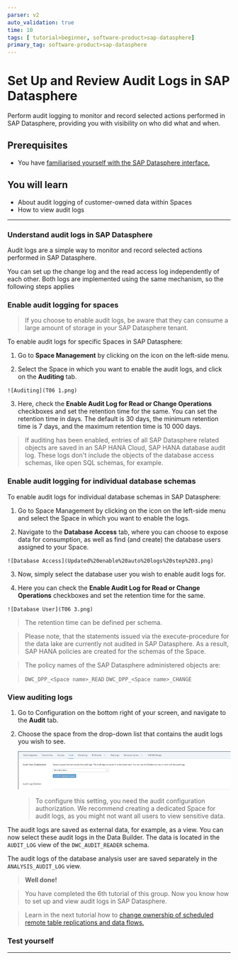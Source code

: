 ```yaml
---
parser: v2
auto_validation: true
time: 10
tags: [ tutorial>beginner, software-product>sap-datasphere]
primary_tag: software-product>sap-datasphere
---
```


# Set Up and Review Audit Logs in SAP Datasphere
<!-- description --> Perform audit logging to monitor and record selected actions performed in SAP Datasphere, providing you with visibility on who did what and when.

## Prerequisites
  - You have [familiarised yourself with the SAP Datasphere interface.](data-warehouse-cloud-2-interface)

## You will learn
  - About audit logging of customer-owned data within Spaces
  - How to view audit logs

---
### Understand audit logs in SAP Datasphere


Audit logs are a simple way to monitor and record selected actions performed in SAP Datasphere.

You can set up the change log and the read access log independently of each other. Both logs are implemented using the same mechanism, so the following steps applies




### Enable audit logging for spaces


> If you choose to enable audit logs, be aware that they can consume a large amount of storage in your SAP Datasphere tenant.

To enable audit logs for specific Spaces in SAP Datasphere:

  1.	Go to **Space Management** by clicking on the icon on the left-side menu.

  2.	Select the Space in which you want to enable the audit logs, and click on the **Auditing** tab.

    ![Auditing](T06 1.png)

  3. Here, check the **Enable Audit Log for Read or Change Operations** checkboxes and set the retention time for the same. You can set the retention time in days. The default is 30 days, the minimum retention time is 7 days, and the maximum retention time is 10 000 days.

> If auditing has been enabled, entries of all SAP Datasphere related objects are saved in an SAP HANA Cloud, SAP HANA database audit log. These logs don't include the objects of the database access schemas, like open SQL schemas, for example.


### Enable audit logging for individual database schemas


To enable audit logs for individual database schemas in SAP Datasphere:

  1.	Go to Space Management by clicking on the icon on the left-side menu and select the Space in which you want to enable the logs.

  2.	Navigate to the **Database Access** tab, where you can choose to expose data for consumption, as well as find (and create) the database users assigned to your Space.

    ![Database Access](Updated%20enable%20auto%20logs%20step%203.png)

  3. Now, simply select the database user you wish to enable audit logs for.

  4.	Here you can check the **Enable Audit Log for Read or Change Operations** checkboxes and set the retention time for the same.

    ![Database User](T06 3.png)

> The retention time can be defined per schema.

> Please note, that the statements issued via the execute-procedure for the data lake are currently not audited in SAP Datasphere. As a result, SAP HANA policies are created for the schemas of the Space.

>The policy names of the SAP Datasphere administered objects are:

>`DWC_DPP_<Space name>_READ`
`DWC_DPP_<Space name>_CHANGE`


### View auditing logs


1. Go to Configuration on the bottom right of your screen, and navigate to the **Audit** tab.

2. Choose the space from the drop-down list that contains the audit logs you wish to see.

    ![View](Updated%20view%20audit%20logging%20step%204.png)

    > To configure this setting, you need the audit configuration authorization. We recommend creating a dedicated Space for audit logs, as you might not want all users to view sensitive data.

The audit logs are saved as external data, for example, as a view. You can now select these audit logs in the Data Builder. The data is located in the `AUDIT_LOG` view of the `DWC_AUDIT_READER` schema.

The audit logs of the database analysis user are saved separately in the `ANALYSIS_AUDIT_LOG` view.

>**Well done!**

> You have completed the 6th tutorial of this group. Now you know how to set up and view audit logs in SAP Datasphere.

> Learn in the next tutorial how to [change ownership of scheduled remote table replications and data flows.](data-warehouse-cloud-intro7-ownership-schedule)


### Test yourself




---
